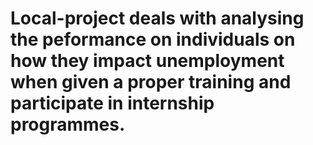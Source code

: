 # Local-project deals with analysing the peformance on individuals on how  they impact unemployment when given a proper training and participate in internship programmes.
